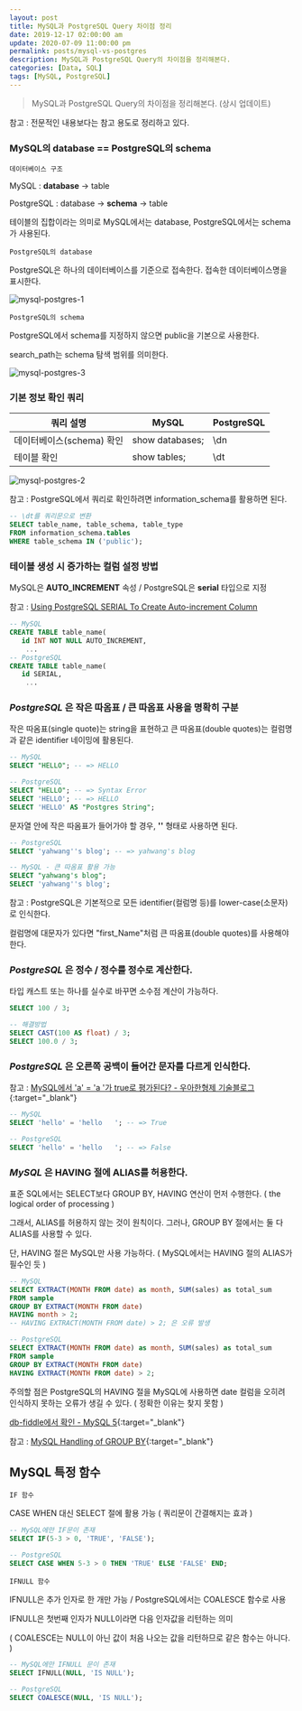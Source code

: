 ```yaml
---
layout: post
title: MySQL과 PostgreSQL Query 차이점 정리
date: 2019-12-17 02:00:00 am
update: 2020-07-09 11:00:00 pm
permalink: posts/mysql-vs-postgres
description: MySQL과 PostgreSQL Query의 차이점을 정리해본다.
categories: [Data, SQL]
tags: [MySQL, PostgreSQL]
---
```


> MySQL과 PostgreSQL Query의 차이점을 정리해본다. (상시 업데이트)

참고 : 전문적인 내용보다는 참고 용도로 정리하고 있다.

### MySQL의 database == PostgreSQL의 schema

    데이터베이스 구조

MySQL : **database** -> table

PostgreSQL : database -> **schema** -> table

테이블의 집합이라는 의미로 MySQL에서는 database, PostgreSQL에서는 schema가 사용된다.

`PostgreSQL의 database`

PostgreSQL은 하나의 데이터베이스를 기준으로 접속한다. 접속한 데이터베이스명을 표시한다.

![mysql-postgres-1]({{site.baseurl}}/assets/img/sql/mysql-postgres-1.png)

`PostgreSQL의 schema`

PostgreSQL에서 schema를 지정하지 않으면 public을 기본으로 사용한다.

search_path는 schema 탐색 범위를 의미한다.

![mysql-postgres-3]({{site.baseurl}}/assets/img/sql/mysql-postgres-3.png)

### 기본 정보 확인 쿼리

|     쿼리 설명     |      MySQL        |        PostgreSQL      |
|--------------------|-----------------|--------------------|
|데이터베이스(schema) 확인| show databases; | \dn |
|테이블 확인 | show tables; | \dt |

![mysql-postgres-2]({{site.baseurl}}/assets/img/sql/mysql-postgres-2.png)

참고 : PostgreSQL에서 쿼리로 확인하려면 information_schema를 활용하면 된다.

```sql
-- \dt를 쿼리문으로 변환
SELECT table_name, table_schema, table_type
FROM information_schema.tables
WHERE table_schema IN ('public');
```

### 테이블 생성 시 증가하는 컬럼 설정 방법

MySQL은 **AUTO_INCREMENT** 속성 / PostgreSQL은 **serial** 타입으로 지정

참고 : [Using PostgreSQL SERIAL To Create Auto-increment Column](http://www.postgresqltutorial.com/postgresql-serial/)

``` sql
-- MySQL
CREATE TABLE table_name(
   id INT NOT NULL AUTO_INCREMENT,
    ...
-- PostgreSQL
CREATE TABLE table_name(
   id SERIAL,
    ...
```

### *PostgreSQL* 은 작은 따옴표 / 큰 따옴표 사용을 명확히 구분

작은 따옴표(single quote)는 string을 표현하고 큰 따옴표(double quotes)는 컬럼명과 같은 identifier 네이밍에 활용된다.

``` sql
-- MySQL
SELECT "HELLO"; -- => HELLO

-- PostgreSQL
SELECT "HELLO"; -- => Syntax Error
SELECT 'HELLO'; -- => HELLO
SELECT 'HELLO' AS "Postgres String";
```

문자열 안에 작은 따옴표가 들어가야 할 경우, **''** 형태로 사용하면 된다.

``` sql
-- PostgreSQL
SELECT 'yahwang''s blog'; -- => yahwang's blog

-- MySQL - 큰 따옴표 활용 가능
SELECT "yahwang's blog";
SELECT 'yahwang''s blog';
```

참고 : PostgreSQL은 기본적으로 모든 identifier(컬럼명 등)를 lower-case(소문자)로 인식한다.

컬럼명에 대문자가 있다면 "first_Name"처럼 큰 따옴표(double quotes)를 사용해야 한다.

### *PostgreSQL* 은 정수 / 정수를 정수로 계산한다.

타입 캐스트 또는 하나를 실수로 바꾸면 소수점 계산이 가능하다.

``` sql
SELECT 100 / 3;

-- 해결방법
SELECT CAST(100 AS float) / 3;
SELECT 100.0 / 3; 
```

### *PostgreSQL* 은 오른쪽 공백이 들어간 문자를 다르게 인식한다.

참고 : [MySQL에서 'a' = 'a '가 true로 평가된다? - 우아한형제 기술블로그](http://woowabros.github.io/study/2018/02/26/mysql-char-comparison.html#postgresql%EC%9D%80-%EC%99%9C){:target="_blank"}

``` sql
-- MySQL
SELECT 'hello' = 'hello   '; -- => True

-- PostgreSQL
SELECT 'hello' = 'hello   '; -- => False
```

### *MySQL* 은 HAVING 절에 ALIAS를 허용한다.

표준 SQL에서는 SELECT보다 GROUP BY, HAVING 연산이 먼저 수행한다. ( the logical order of processing )

그래서, ALIAS를 허용하지 않는 것이 원칙이다. 그러나, GROUP BY 절에서는 둘 다 ALIAS를 사용할 수 있다. 

단, HAVING 절은 MySQL만 사용 가능하다. ( MySQL에서는 HAVING 절의 ALIAS가 필수인 듯 )

``` sql
-- MySQL
SELECT EXTRACT(MONTH FROM date) as month, SUM(sales) as total_sum
FROM sample
GROUP BY EXTRACT(MONTH FROM date)
HAVING month > 2;
-- HAVING EXTRACT(MONTH FROM date) > 2; 은 오류 발생

-- PostgreSQL
SELECT EXTRACT(MONTH FROM date) as month, SUM(sales) as total_sum
FROM sample
GROUP BY EXTRACT(MONTH FROM date)
HAVING EXTRACT(MONTH FROM date) > 2;
```

주의할 점은 PostgreSQL의 HAVING 절을 MySQL에 사용하면 date 컬럼을 오히려 인식하지 못하는 오류가 생길 수 있다. ( 정확한 이유는 찾지 못함 )

[db-fiddle에서 확인 - MySQL 5](https://www.db-fiddle.com/f/4QGXEPLuaVHpHb4JaKrxkK/0){:target="_blank"}

참고 : [MySQL Handling of GROUP BY](https://dev.mysql.com/doc/refman/5.7/en/group-by-handling.html){:target="_blank"}

## MySQL 특정 함수

`IF 함수`

CASE WHEN 대신 SELECT 절에 활용 가능 ( 쿼리문이 간결해지는 효과 )

``` sql
-- MySQL에만 IF문이 존재
SELECT IF(5-3 > 0, 'TRUE', 'FALSE');

-- PostgreSQL 
SELECT CASE WHEN 5-3 > 0 THEN 'TRUE' ELSE 'FALSE' END;
```

`IFNULL 함수`

IFNULL은 추가 인자로 한 개만 가능 / PostgreSQL에서는 COALESCE 함수로 사용

IFNULL은 첫번째 인자가 NULL이라면 다음 인자값을 리턴하는 의미 

( COALESCE는 NULL이 아닌 값이 처음 나오는 값을 리턴하므로 같은 함수는 아니다. )

``` sql
-- MySQL에만 IFNULL 문이 존재
SELECT IFNULL(NULL, 'IS NULL');

-- PostgreSQL 
SELECT COALESCE(NULL, 'IS NULL');
```